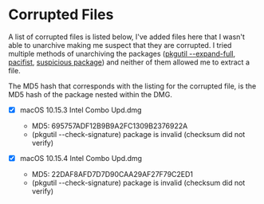 # Corrupted Files
A list of corrupted files is listed below, I've added files here that I wasn't able to unarchive making me suspect that they are corrupted.
I tried multiple methods of unarchiving the packages ([pkgutil --expand-full](https://www.manpagez.com/man/1/pkgutil/), [pacifist](https://www.charlessoft.com), [suspicious package](https://mothersruin.com/software/SuspiciousPackage/)) and neither of them allowed me to extract a file.

The MD5 hash that corresponds with the listing for the corrupted file, is the MD5 hash of the package nested within the DMG.

- [x] macOS 10.15.3 Intel Combo Upd.dmg
	- MD5: 695757ADF12B9B9A2FC1309B2376922A
	- (pkgutil --check-signature) package is invalid (checksum did not verify)
	
- [x] macOS 10.15.4 Intel Combo Upd.dmg
	- MD5: 22DAF8AFD7D7D90CAA29AF27F79C2ED1
	- (pkgutil --check-signature) package is invalid (checksum did not verify)
